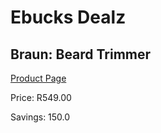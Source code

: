 
# Ebucks Dealz
## Braun: Beard Trimmer
[Product Page](https://www.ebucks.com/web/shop/productSelected.do?prodId=627529440&catId=1186081080)

Price: R549.00

Savings: 150.0


	